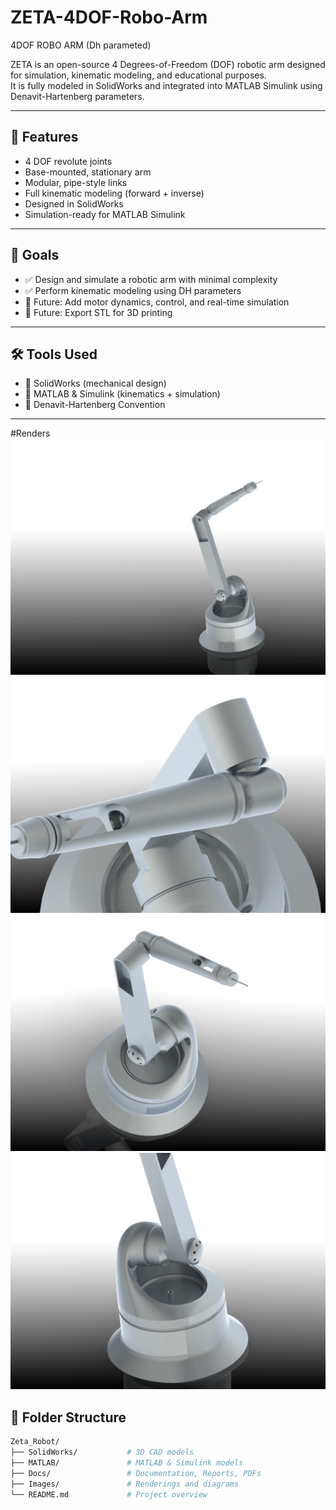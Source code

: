 
# ZETA-4DOF-Robo-Arm
4DOF ROBO ARM (Dh parameted)

ZETA is an open-source 4 Degrees-of-Freedom (DOF) robotic arm designed for simulation, kinematic modeling, and educational purposes.  
It is fully modeled in SolidWorks and integrated into MATLAB Simulink using Denavit-Hartenberg parameters.

---

## 📌 Features

- 4 DOF revolute joints
- Base-mounted, stationary arm
- Modular, pipe-style links
- Full kinematic modeling (forward + inverse)
- Designed in SolidWorks
- Simulation-ready for MATLAB Simulink

---

## 🎯 Goals

- ✅ Design and simulate a robotic arm with minimal complexity
- ✅ Perform kinematic modeling using DH parameters
- 🔄 Future: Add motor dynamics, control, and real-time simulation
- 🔄 Future: Export STL for 3D printing

---

## 🛠️ Tools Used

- 🧩 SolidWorks (mechanical design)
- 🧠 MATLAB & Simulink (kinematics + simulation)
- 📐 Denavit-Hartenberg Convention

---
#Renders
![Render1](https://github.com/ETA-Space01/ZETA-4DOF-Robo-Arm/blob/main/Images/Render1.JPG)
![Render1](https://github.com/ETA-Space01/ZETA-4DOF-Robo-Arm/blob/main/Images/Render2.JPG)
![Render1](https://github.com/ETA-Space01/ZETA-4DOF-Robo-Arm/blob/main/Images/Render3.JPG)
![Render1](https://github.com/ETA-Space01/ZETA-4DOF-Robo-Arm/blob/main/Images/Render4.JPG)

## 📂 Folder Structure

```bash
Zeta_Robot/
├── SolidWorks/           # 3D CAD models
├── MATLAB/               # MATLAB & Simulink models
├── Docs/                 # Documentation, Reports, PDFs
├── Images/               # Renderings and diagrams
└── README.md             # Project overview
